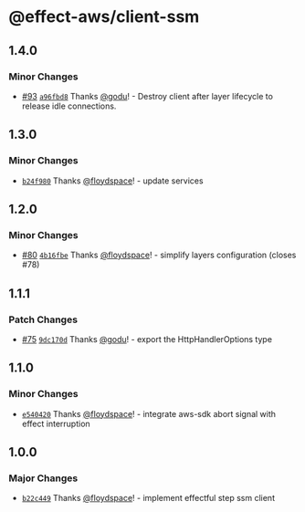 # @effect-aws/client-ssm

## 1.4.0

### Minor Changes

- [#93](https://github.com/floydspace/effect-aws/pull/93) [`a96fbd8`](https://github.com/floydspace/effect-aws/commit/a96fbd8840a7a6cfb795a2a6ab96aa32d32a3525) Thanks [@godu](https://github.com/godu)! - Destroy client after layer lifecycle to release idle connections.

## 1.3.0

### Minor Changes

- [`b24f980`](https://github.com/floydspace/effect-aws/commit/b24f98045ee3383c54d1152054e5b77f01d5f5e3) Thanks [@floydspace](https://github.com/floydspace)! - update services

## 1.2.0

### Minor Changes

- [#80](https://github.com/floydspace/effect-aws/pull/80) [`4b16fbe`](https://github.com/floydspace/effect-aws/commit/4b16fbebce8131df7798ee92f43cf6b7df3e907c) Thanks [@floydspace](https://github.com/floydspace)! - simplify layers configuration (closes #78)

## 1.1.1

### Patch Changes

- [#75](https://github.com/floydspace/effect-aws/pull/75) [`9dc170d`](https://github.com/floydspace/effect-aws/commit/9dc170d975c04888bbc7ca7b241b4b5265668fb5) Thanks [@godu](https://github.com/godu)! - export the HttpHandlerOptions type

## 1.1.0

### Minor Changes

- [`e540420`](https://github.com/floydspace/effect-aws/commit/e5404208c2438e1e1546637a8edbbdc1c9468850) Thanks [@floydspace](https://github.com/floydspace)! - integrate aws-sdk abort signal with effect interruption

## 1.0.0

### Major Changes

- [`b22c449`](https://github.com/floydspace/effect-aws/commit/b22c44924a2fdf2892b7a08f4ec7f3df2c154b8a) Thanks [@floydspace](https://github.com/floydspace)! - implement effectful step ssm client
